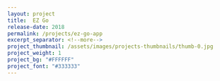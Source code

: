 ```yaml
---
layout: project
title:  EZ Go
release-date: 2018
permalink: /projects/ez-go-app
excerpt_separator: <!--more-->
project_thumbnail: /assets/images/projects-thumbnails/thumb-0.jpg
project_weight: 1
project_bg: "#FFFFFF"
project_font: "#333333"
---
```

